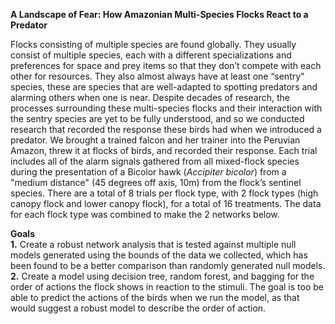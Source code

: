 <b>A Landscape of Fear: How Amazonian Multi-Species Flocks React to a Predator</b>

Flocks consisting of multiple species are found globally. They usually consist of multiple species, each with a different specializations and preferences for space and prey items so that they don’t compete with each other for resources. They also almost always have at least one “sentry” species, these are species that are well-adapted to spotting predators and alarming others when one is near.
  Despite decades of research, the processes surrounding these multi-species flocks and their interaction with the sentry species are yet to be fully understood, and so we conducted research that recorded the response these birds had when we introduced a predator. We brought a trained falcon and her trainer into the Peruvian Amazon, threw it at flocks of birds, and recorded their response. Each trial includes all of the alarm signals gathered from all mixed-flock species during the presentation of a Bicolor hawk (<i>Accipiter bicolor</i>) from a "medium distance" (45 degrees off axis, 10m) from the flock’s sentinel species. There are a total of 8 trials per flock type, with 2 flock types (high canopy flock and lower canopy flock), for a total of 16 treatments. The data for each flock type was combined to make the 2 networks below. 

<b>Goals</b>
<br><b>1.</b> Create a robust network analysis that is tested against multiple null models generated using the bounds of the data we collected, which has been found to be a better comparison than randomly generated null models. <br>
<b>2.</b> Create a model using decision tree, random forest, and bagging for the order of actions the flock shows in reaction to the stimuli. The goal is too be able to predict the actions of the birds when we run the model, as that would suggest a robust model to describe the order of action. 

